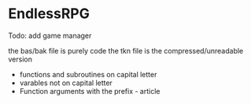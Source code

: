 # EndlessRPG

Todo:
add game manager

the bas/bak file is purely code the tkn file is the compressed/unreadable version


 - functions and subroutines on capital letter
 - varables not on capital letter
 - Function arguments with the prefix - article